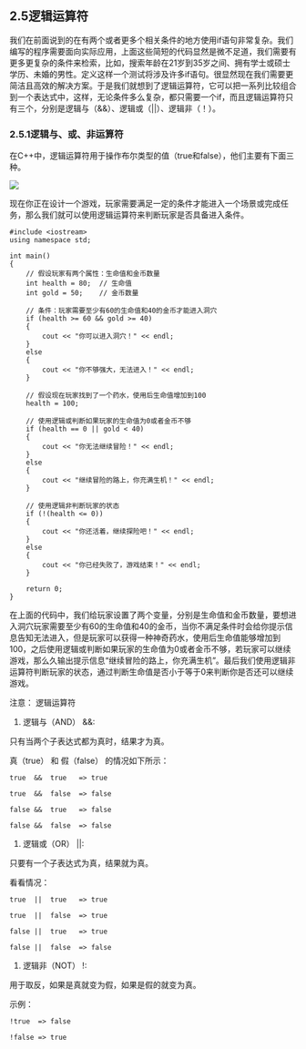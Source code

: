 ## **2.5逻辑运算符**

我们在前面说到的在有两个或者更多个相关条件的地方使用if语句非常复杂。我们编写的程序需要面向实际应用，上面这些简短的代码显然是微不足道，我们需要有更多更复杂的条件来检索，比如，搜索年龄在21岁到35岁之间、拥有学士或硕士学历、未婚的男性。定义这样一个测试将涉及许多if语句。很显然现在我们需要更简洁且高效的解决方案。于是我们就想到了逻辑运算符，它可以把一系列比较组合到一个表达式中，这样，无论条件多么复杂，都只需要一个if，而且逻辑运算符只有三个，分别是逻辑与（&&）、逻辑或（||）、逻辑非（！）。

### **2.5.1逻辑与、或、非运算符**

在C++中，逻辑运算符用于操作布尔类型的值（true和false），他们主要有下面三种。

![](../img/Aspose.Words.0275c6d0-8912-4bc6-8629-ef1592146076.014.png)

现在你正在设计一个游戏，玩家需要满足一定的条件才能进入一个场景或完成任务，那么我们就可以使用逻辑运算符来判断玩家是否具备进入条件。
```
#include <iostream>  
using namespace std;  

int main()  
{  
    // 假设玩家有两个属性：生命值和金币数量  
    int health = 80;  // 生命值  
    int gold = 50;    // 金币数量  

    // 条件：玩家需要至少有60的生命值和40的金币才能进入洞穴  
    if (health >= 60 && gold >= 40)  
    {  
        cout << "你可以进入洞穴！" << endl;  
    }   
    else  
    {  
        cout << "你不够强大，无法进入！" << endl;  
    }  

    // 假设现在玩家找到了一个药水，使用后生命值增加到100  
    health = 100;  

    // 使用逻辑或判断如果玩家的生命值为0或者金币不够  
    if (health == 0 || gold < 40)  
    {  
        cout << "你无法继续冒险！" << endl;  
    }   
    else  
    {  
        cout << "继续冒险的路上，你充满生机！" << endl;  
    }  

    // 使用逻辑非判断玩家的状态  
    if (!(health <= 0))  
    {  
        cout << "你还活着，继续探险吧！" << endl;  
    }   
    else  
    {  
        cout << "你已经失败了，游戏结束！" << endl;  
    }  

    return 0;  
}
```
在上面的代码中，我们给玩家设置了两个变量，分别是生命值和金币数量，要想进入洞穴玩家需要至少有60的生命值和40的金币，当你不满足条件时会给你提示信息告知无法进入，但是玩家可以获得一种神奇药水，使用后生命值能够增加到100，之后使用逻辑或判断如果玩家的生命值为0或者金币不够，若玩家可以继续游戏，那么久输出提示信息“继续冒险的路上，你充满生机”。最后我们使用逻辑非运算符判断玩家的状态，通过判断生命值是否小于等于0来判断你是否还可以继续游戏。

注意：
逻辑运算符

1. 逻辑与（AND） &&:

只有当两个子表达式都为真时，结果才为真。

真（true） 和 假（false） 的情况如下所示：
```
true  &&  true   => true

true  &&  false  => false

false &&  true   => false

false &&  false  => false
```
1. 逻辑或（OR） ||:

只要有一个子表达式为真，结果就为真。

看看情况：
```
true  ||  true   => true

true  ||  false  => true

false ||  true   => true

false ||  false  => false
```
1. 逻辑非（NOT） !:

用于取反，如果是真就变为假，如果是假的就变为真。

示例：
```
!true  => false

!false => true
```